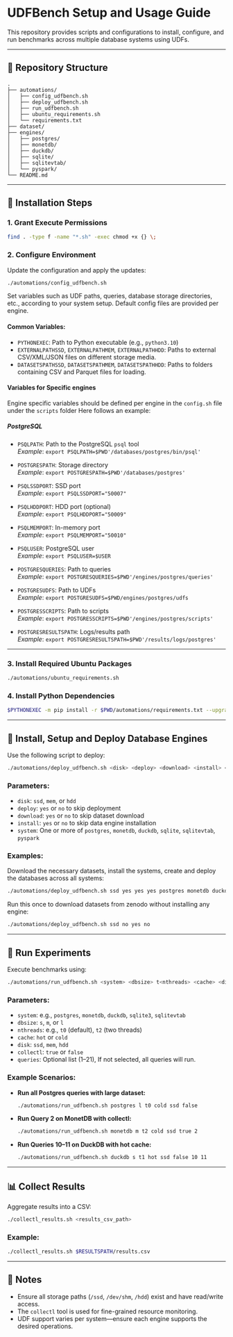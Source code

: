 # UDFBench Setup and Usage Guide

This repository provides scripts and configurations to install, configure, and run benchmarks across multiple database systems using UDFs.

---

## 📁 Repository Structure

```
.
├── automations/
│   ├── config_udfbench.sh
│   ├── deploy_udfbench.sh
│   ├── run_udfbench.sh
│   ├── ubuntu_requirements.sh
│   └── requirements.txt
├── dataset/
├── engines/
│   ├── postgres/
│   ├── monetdb/
│   ├── duckdb/
│   ├── sqlite/
│   ├── sqlitevtab/
│   └── pyspark/
└── README.md
```

---

## 🔧 Installation Steps

### 1. Grant Execute Permissions
```bash
find . -type f -name "*.sh" -exec chmod +x {} \;
```

### 2. Configure Environment
Update the configuration and apply the updates:
```bash
./automations/config_udfbench.sh
```
Set variables such as UDF paths, queries, database storage directories, etc., according to your system setup. Default config files are provided per engine.




#### Common Variables:
- `PYTHONEXEC`: Path to Python executable (e.g., `python3.10`)
- `EXTERNALPATHSSD`, `EXTERNALPATHMEM`, `EXTERNALPATHHDD`: Paths to external CSV/XML/JSON files on different storage media.
- `DATASETSPATHSSD`, `DATASETSPATHMEM`, `DATASETSPATHHDD`: Paths to folders containing CSV and Parquet files for loading.


####  Variables for Specific engines

Engine specific variables should be defined per engine in the `config.sh` file under the `scripts` folder
Here follows an example:

##### PostgreSQL

- `PSQLPATH`: Path to the PostgreSQL `psql` tool  
  _Example_: `export PSQLPATH=$PWD'/databases/postgres/bin/psql'`

- `POSTGRESPATH`: Storage directory  
  _Example_: `export POSTGRESPATH=$PWD'/databases/postgres'`

- `PSQLSSDPORT`: SSD port  
  _Example_: `export PSQLSSDPORT="50007"`

- `PSQLHDDPORT`: HDD port (optional)  
  _Example_: `export PSQLHDDPORT="50009"`

- `PSQLMEMPORT`: In-memory port  
  _Example_: `export PSQLMEMPORT="50010"`

- `PSQLUSER`: PostgreSQL user  
  _Example_: `export PSQLUSER=$USER`

- `POSTGRESQUERIES`: Path to queries  
  _Example_: `export POSTGRESQUERIES=$PWD'/engines/postgres/queries'`

- `POSTGRESUDFS`: Path to UDFs  
  _Example_: `export POSTGRESUDFS=$PWD/engines/postgres/udfs`

- `POSTGRESSCRIPTS`: Path to scripts  
  _Example_: `export POSTGRESSCRIPTS=$PWD'/engines/postgres/scripts'`

- `POSTGRESRESULTSPATH`: Logs/results path  
  _Example_: `export POSTGRESRESULTSPATH=$PWD'/results/logs/postgres'`

---



### 3. Install Required Ubuntu Packages
```bash
./automations/ubuntu_requirements.sh
```

### 4. Install Python Dependencies
```bash
$PYTHONEXEC -m pip install -r $PWD/automations/requirements.txt --upgrade --user
```

---

## 🚀 Install, Setup and Deploy Database Engines

Use the following script to deploy:
```bash
./automations/deploy_udfbench.sh <disk> <deploy> <download> <install> <system> [<system2>...]
```

### Parameters:
- `disk`: `ssd`, `mem`, or `hdd`
- `deploy`: `yes` or `no` to skip deployment
- `download`: `yes` or `no` to skip dataset download
- `install`: `yes` or `no` to skip data engine installation
- `system`: One or more of `postgres`, `monetdb`, `duckdb`, `sqlite`, `sqlitevtab`, `pyspark`

### Examples:
Download the necessary datasets, install the systems, create and deploy the databases across all systems:
```bash
./automations/deploy_udfbench.sh ssd yes yes yes postgres monetdb duckdb sqlite sqlitevtab pyspark
```
Run this once to download datasets from zenodo without installing any engine:
```bash
./automations/deploy_udfbench.sh ssd no yes no 
```
---

## 🧪 Run Experiments

Execute benchmarks using:
```bash
./automations/run_udfbench.sh <system> <dbsize> t<nthreads> <cache> <disk> <collectl> [<query1> <query2>...]
```

### Parameters:
- `system`: e.g., `postgres`, `monetdb`, `duckdb`, `sqlite3`, `sqlitevtab`
- `dbsize`: `s`, `m`, or `l`
- `nthreads`: e.g., `t0` (default), `t2` (two threads)
- `cache`: `hot` or `cold`
- `disk`: `ssd`, `mem`, `hdd`
- `collectl`: `true` or `false`
- `queries`: Optional list (1–21), If not selected, all queries will run. 

### Example Scenarios:

- **Run all Postgres queries with large dataset:**
  ```bash
  ./automations/run_udfbench.sh postgres l t0 cold ssd false
  ```

- **Run Query 2 on MonetDB with collectl:**
  ```bash
  ./automations/run_udfbench.sh monetdb m t2 cold ssd true 2
  ```

- **Run Queries 10–11 on DuckDB with hot cache:**
  ```bash
  ./automations/run_udfbench.sh duckdb s t1 hot ssd false 10 11
  ```

---

## 📊 Collect Results

Aggregate results into a CSV:
```bash
./collectl_results.sh <results_csv_path>
```

### Example:
```bash
./collectl_results.sh $RESULTSPATH/results.csv
```

---

## 📌 Notes
- Ensure all storage paths (`/ssd`, `/dev/shm`, `/hdd`) exist and have read/write access.
- The `collectl` tool is used for fine-grained resource monitoring.
- UDF support varies per system—ensure each engine supports the desired operations.
